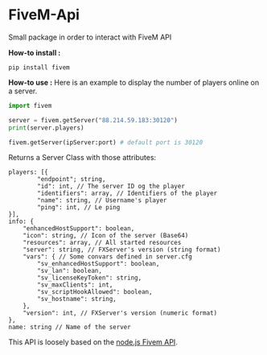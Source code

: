 # FiveM-Api

Small package in order to interact with FiveM API

**How-to install :**

```
pip install fivem
```

**How-to use :** 
Here is an example to display the number of players online on a server.

```python
import fivem

server = fivem.getServer("88.214.59.183:30120")
print(server.players)
```

```python
fivem.getServer(ipServer:port) # default port is 30120
```
Returns a Server Class with those attributes:
```
players: [{
        "endpoint"; string,
        "id": int, // The server ID og the player
        "identifiers": array, // Identifiers of the player
        "name": string, // Username's player
        "ping": int, // Le ping
}],
info: {
    "enhancedHostSupport": boolean,
    "icon": string, // Icon of the server (Base64)
    "resources": array, // All started resources
    "server": string, // FXServer's version (string format)
    "vars": { // Some convars defined in server.cfg
        "sv_enhancedHostSupport": boolean,
        "sv_lan": boolean,
        "sv_licenseKeyToken": string,
        "sv_maxClients": int,
        "sv_scriptHookAllowed": boolean,
        "sv_hostname": string,
    },
    "version": int, // FXServer's version (numeric format)
},
name: string // Name of the server
```

This API is loosely based on the [node.js Fivem API](https://github.com/Heavenston/FiveM-Api/).
